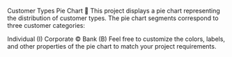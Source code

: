 Customer Types Pie Chart 👏
This project displays a pie chart representing the distribution of customer types. The pie chart segments correspond to three customer categories:

Individual (I)
Corporate ©
Bank (B)
Feel free to customize the colors, labels, and other properties of the pie chart to match your project requirements.
